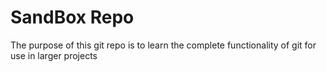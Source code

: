 # SandBox Repo
The purpose of this git repo is to learn the complete functionality of git
for use in larger projects